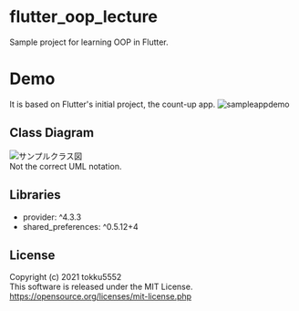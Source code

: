 # flutter_oop_lecture

Sample project for learning OOP in Flutter.

# Demo
It is based on Flutter's initial project, the count-up app.
![sampleappdemo](https://user-images.githubusercontent.com/69064290/117581316-1e9f3500-b137-11eb-99ff-c203fd6153aa.gif)

## Class Diagram
![サンプルクラス図](https://user-images.githubusercontent.com/69064290/117581347-455d6b80-b137-11eb-9f84-b7d39896564c.png)  
Not the correct UML notation.

## Libraries
 - provider: ^4.3.3
 - shared_preferences: ^0.5.12+4
 
## License
Copyright (c) 2021 tokku5552  
This software is released under the MIT License.  
https://opensource.org/licenses/mit-license.php
